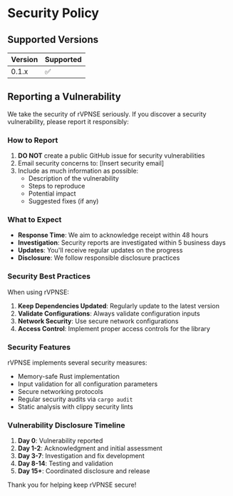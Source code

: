 # Security Policy

## Supported Versions

| Version | Supported          |
| ------- | ------------------ |
| 0.1.x   | :white_check_mark: |

## Reporting a Vulnerability

We take the security of rVPNSE seriously. If you discover a security vulnerability, please report it responsibly:

### How to Report

1. **DO NOT** create a public GitHub issue for security vulnerabilities
2. Email security concerns to: [Insert security email]
3. Include as much information as possible:
   - Description of the vulnerability
   - Steps to reproduce
   - Potential impact
   - Suggested fixes (if any)

### What to Expect

- **Response Time**: We aim to acknowledge receipt within 48 hours
- **Investigation**: Security reports are investigated within 5 business days
- **Updates**: You'll receive regular updates on the progress
- **Disclosure**: We follow responsible disclosure practices

### Security Best Practices

When using rVPNSE:

1. **Keep Dependencies Updated**: Regularly update to the latest version
2. **Validate Configurations**: Always validate configuration inputs
3. **Network Security**: Use secure network configurations
4. **Access Control**: Implement proper access controls for the library

### Security Features

rVPNSE implements several security measures:

- Memory-safe Rust implementation
- Input validation for all configuration parameters
- Secure networking protocols
- Regular security audits via `cargo audit`
- Static analysis with clippy security lints

### Vulnerability Disclosure Timeline

1. **Day 0**: Vulnerability reported
2. **Day 1-2**: Acknowledgment and initial assessment
3. **Day 3-7**: Investigation and fix development
4. **Day 8-14**: Testing and validation
5. **Day 15+**: Coordinated disclosure and release

Thank you for helping keep rVPNSE secure!
